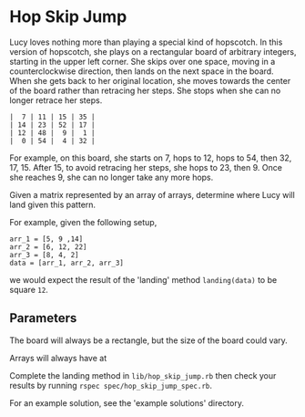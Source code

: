 # Hop Skip Jump

Lucy loves nothing more than playing a special kind of hopscotch. In this version of hopscotch, she plays on a rectangular board of arbitrary integers, starting in the upper left corner. She skips over one space, moving in a counterclockwise direction, then lands on the next space in the board. When she gets back to her original location, she moves towards the center of the board rather than retracing her steps. She stops when she can no longer retrace her steps. 

```
|  7 | 11 | 15 | 35 |
| 14 | 23 | 52 | 17 | 
| 12 | 48 |  9 |  1 |
|  0 | 54 |  4 | 32 |
```

For example, on this board, she starts on 7, hops to 12, hops to 54, then 32, 17, 15. After 15, to avoid retracing her steps, she hops to 23, then 9. Once she reaches 9, she can no longer take any more hops.

Given a matrix represented by an array of arrays, determine where Lucy will land given this pattern. 

For example, given the following setup,
```
arr_1 = [5, 9 ,14]
arr_2 = [6, 12, 22]
arr_3 = [8, 4, 2]
data = [arr_1, arr_2, arr_3] 
```
we would expect the result of the 'landing' method `landing(data)` to be square `12`. 

## Parameters 

The board will always be a rectangle, but the size of the board could vary.

Arrays will always have at 

Complete the landing method in `lib/hop_skip_jump.rb` then check your results by running `rspec spec/hop_skip_jump_spec.rb`.

For an example solution, see the 'example solutions' directory.